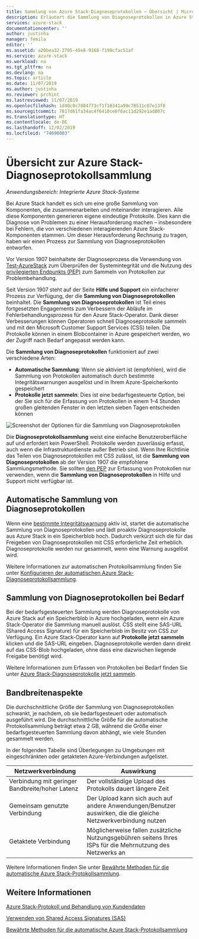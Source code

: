 ```yaml
---
title: Sammlung von Azure Stack-Diagnoseprotokollen – Übersicht | Microsoft-Dokumentation
description: Erläutert die Sammlung von Diagnoseprotokollen in Azure Stack Hilfe und Support, darunter die Sammlung bei Bedarf und die automatische Protokollsammlung.
services: azure-stack
documentationcenter: ''
author: justinha
manager: femila
editor: ''
ms.assetid: a20bea32-3705-45e8-9168-f198cfac51af
ms.service: azure-stack
ms.workload: na
ms.tgt_pltfrm: na
ms.devlang: na
ms.topic: article
ms.date: 11/07/2019
ms.author: justinha
ms.reviewer: prchint
ms.lastreviewed: 11/07/2019
ms.openlocfilehash: 1d40c0c7884773cf1f10341a90c78531c07e13f8
ms.sourcegitcommit: 7817d61fa34ac4f6410ce6f8ac11d292e1ad807c
ms.translationtype: HT
ms.contentlocale: de-DE
ms.lasthandoff: 12/02/2019
ms.locfileid: "74690003"
---
```

# <a name="overview-of-azure-stack-diagnostic-log-collection"></a>Übersicht zur Azure Stack-Diagnoseprotokollsammlung 

*Anwendungsbereich: Integrierte Azure Stack-Systeme*

Bei Azure Stack handelt es sich um eine große Sammlung von Komponenten, die zusammenarbeiten und miteinander interagieren. Alle diese Komponenten generieren eigene eindeutige Protokolle. Dies kann die Diagnose von Problemen zu einer Herausforderung machen – insbesondere bei Fehlern, die von verschiedenen interagierenden Azure Stack-Komponenten stammen. Um dieser Herausforderung Rechnung zu tragen, haben wir einen Prozess zur Sammlung von Diagnoseprotokollen entworfen. 

Vor Version 1907 beinhaltete der Diagnoseprozess die Verwendung von [Test-AzureStack](azure-stack-diagnostic-test.md) zum Überprüfen der Systemintegrität und die Nutzung des [privilegierten Endpunkts (PEP)](azure-stack-configure-on-demand-diagnostic-log-collection.md#use-the-privileged-endpoint-pep-to-collect-diagnostic-logs) zum Sammeln von Protokollen zur Problembehandlung. 

Seit Version 1907 steht auf der Seite **Hilfe und Support** ein einfacherer Prozess zur Verfügung, der die **Sammlung von Diagnoseprotokollen** beinhaltet. 
Die **Sammlung von Diagnoseprotokollen** ist Teil eines fortgesetzten Engagements zum Verbessern der Abläufe im Fehlerbehandlungsprozess für den Azure Stack-Operator. Dank dieser Verbesserungen können Operatoren schnell Diagnoseprotokolle sammeln und mit den Microsoft Customer Support Services (CSS) teilen. Die Protokolle können in einem Blobcontainer in Azure gespeichert werden, wo der Zugriff nach Bedarf angepasst werden kann.    
   
Die **Sammlung von Diagnoseprotokollen** funktioniert auf zwei verschiedene Arten:

- **Automatische Sammlung**: Wenn sie aktiviert ist (empfohlen), wird die Sammlung von Protokollen automatisch durch bestimmte Integritätswarnungen ausgelöst und in Ihrem Azure-Speicherkonto gespeichert
- **Protokolle jetzt sammeln**: Dies ist eine bedarfsgesteuerte Option, bei der Sie sich für die Erfassung von Protokollen in einem 1–4 Stunden großen gleitenden Fenster in den letzten sieben Tagen entscheiden können

![Screenshot der Optionen für die Sammlung von Diagnoseprotokollen](media/azure-stack-automatic-log-collection/azure-stack-log-collection-overview.png)

Die **Diagnoseprotokollsammlung** weist eine einfache Benutzeroberfläche auf und erfordert kein PowerShell. Protokolle werden zuverlässig erfasst, auch wenn die Infrastrukturdienste außer Betrieb sind.
Wenn Ihre Richtlinie das Teilen von Diagnoseprotokollen mit CSS zulässt, ist die **Sammlung von Diagnoseprotokollen** ab der Version 1907 die empfohlene Sammlungsmethode. Sie sollten [den PEP](azure-stack-configure-on-demand-diagnostic-log-collection.md#use-the-privileged-endpoint-pep-to-collect-diagnostic-logs) zur Erfassung von Protokollen nur verwenden, wenn die **Sammlung von Diagnoseprotokollen** in Hilfe und Support nicht verfügbar ist.

## <a name="automatic-diagnostic-log-collection"></a>Automatische Sammlung von Diagnoseprotokollen 

Wenn eine [bestimmte Integritätswarnung](azure-stack-configure-automatic-diagnostic-log-collection.md#automatic-diagnostic-log-collection-alerts) aktiv ist, startet die automatische Sammlung von Diagnoseprotokollen und lädt proaktiv Diagnoseprotokolle aus Azure Stack in ein Speicherblob hoch. Dadurch verkürzt sich die für das Freigeben von Diagnoseprotokollen mit CSS erforderliche Zeit erheblich. Diagnoseprotokolle werden nur gesammelt, wenn eine Warnung ausgelöst wird.  

Weitere Informationen zur automatischen Protokollsammlung finden Sie unter [Konfigurieren der automatischen Azure Stack-Diagnoseprotokollsammlung](azure-stack-configure-automatic-diagnostic-log-collection.md).

## <a name="on-demand-diagnostic-log-collection"></a>Sammlung von Diagnoseprotokollen bei Bedarf

Bei der bedarfsgesteuerten Sammlung werden Diagnoseprotokolle von Azure Stack auf ein Speicherblob in Azure hochgeladen, wenn ein Azure Stack-Operator die Sammlung manuell auslöst.
CSS stellt eine SAS-URL (Shared Access Signature) für ein Speicherblob im Besitz von CSS zur Verfügung. Ein Azure Stack-Operator kann auf **Protokolle jetzt sammeln** klicken und die SAS-URL eingeben. Diagnoseprotokolle werden dann direkt auf das CSS-Blob hochgeladen, ohne dass eine dazwischen liegende Freigabe benötigt wird. 

Weitere Informationen zum Erfassen von Protokollen bei Bedarf finden Sie unter [Azure Stack-Diagnoseprotokolle jetzt sammeln](azure-stack-configure-on-demand-diagnostic-log-collection.md).

## <a name="bandwidth-considerations"></a>Bandbreitenaspekte

Die durchschnittliche Größe der Sammlung von Diagnoseprotokollen schwankt, je nachdem, ob sie bedarfsgesteuert oder automatisch ausgeführt wird. Die durchschnittliche Größe für die automatische Protokollsammlung beträgt etwa 2 GB, während die Größe einer bedarfsgesteuerten Sammlung davon abhängt, wie viele Stunden gesammelt werden. 

In der folgenden Tabelle sind Überlegungen zu Umgebungen mit eingeschränkten oder getakteten Azure-Verbindungen aufgelistet.

| Netzwerkverbindung | Auswirkung |
|--------------------|--------|
| Verbindung mit geringer Bandbreite/hoher Latenz | Der vollständige Upload des Protokolls dauert längere Zeit | 
| Gemeinsam genutzte Verbindung | Der Upload kann sich auch auf andere Anwendungen/Benutzer auswirken, die die gleiche Netzwerkverbindung nutzen |
| Getaktete Verbindung | Möglicherweise fallen zusätzliche Nutzungsgebühren seitens Ihres ISPs für die Mehrnutzung des Netzwerks an |

Weitere Informationen finden Sie unter [Bewährte Methoden für die automatische Azure Stack-Protokollsammlung](azure-stack-best-practices-automatic-diagnostic-log-collection.md).

## <a name="see-also"></a>Weitere Informationen

[Azure Stack-Protokoll und Behandlung von Kundendaten](https://docs.microsoft.com/azure-stack/operator/azure-stack-data-collection)

[Verwenden von Shared Access Signatures (SAS)](https://docs.microsoft.com/azure/storage/common/storage-dotnet-shared-access-signature-part-1)

[Bewährte Methoden für die automatische Azure Stack-Protokollsammlung](azure-stack-best-practices-automatic-diagnostic-log-collection.md)
